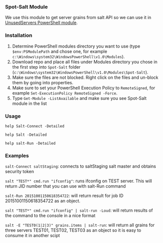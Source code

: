 ### Spot-Salt Module

We use this module to get server grains from salt API so we can use it in [UnusedServers PowerShell module](https://github.com/spottradingllc/unused-servers).

### Installation

1. Determine PowerShell modules directory you want to use (type `$env:PSModulePath` and chose one, for example `c:\Windows\system32\WindowsPowerShell\v1.0\Modules`).
2. Download repo and place all files under Modules directory you chose in the first step into `Spot-Salt` folder (`c:\Windows\system32\WindowsPowerShell\v1.0\Modules\Spot-Salt`).
3. Make sure the files are not blocked. Right click on the files and un-block them by going into properties.
4. Make sure to set your PowerShell Execution Policy to `RemoteSigned`, for example `Set-ExecutionPolicy RemoteSigned -Force`.
5. Type `Get-Module -ListAvailable` and make sure you see Spot-Salt module in the list

### Usage

`help Salt-Connect -Detailed`

`help Salt -Detailed`

`help salt-Run -Detailed`

### Examples

`salt-Connect saltStaging`: connects to saltStaging salt master and obtains security token

`salt "TEST*" cmd.run "ifconfig"`: runs ifconfig on TEST server. This will return JID number that you can use with salt-Run command

`salt-Run 20151001150618354722`: will return result for job ID 20151001150618354722 as an object.

`salt "TEST*" cmd.run "ifconfig" | salt-run -Loud`: will return results of the command to the console in a nice format

`salt -E "TEST0(1|2|3)" grains.items | salt-run`: will return all grains for three servers TEST01, TEST02, TEST03 as an object so it is easy to consume it in another scipt
